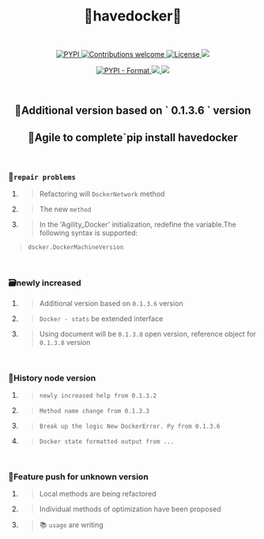 <h1 align='center'>🐍havedocker🐋</h1>

<br>

<p align="center">
    <a href="https://pypi.org/project/havedocker/">
        <img src="https://img.shields.io/pypi/v/havedocker.svg?color=blue" alt="PYPI">
    </a>
     <a href="https://pypi.org/project/havedocker/">
        <img src="https://img.shields.io/pypi/pyversions/havedocker.svg?color=red" alt="Contributions welcome">
    </a>
    <a href="https://opensource.org/licenses/MIT">
        <img src="https://img.shields.io/badge/License-MIT-brightgreen.svg" alt="License">
    </a>
    <a href="https://chocolatey.org/">
        <img src="https://img.shields.io/badge/ChocoLatey-0.10.11-blueviolet.svg">
    </a>
</p>

<p align="center">
	<a href="https://pypi.org/project/havedocker/">
    	<img src="https://img.shields.io/pypi/format/havedocker.svg?color=orange" alt="PYPI - Format">
    </a>
    <a href="https://www.docker.com/">
    	<img src="https://img.shields.io/badge/docker-18.09.2-ff69b4.svg">
    </a>
    <a href="https://cmder.net/">
    	<img src="https://img.shields.io/badge/ConEmu-180626-yellow.svg">
    </a>    
</p>

<br>

<p> 
	<h2 align="center">🌴Additional version based on ` 0.1.3.6 ` version</h2>
</p>
<p>
	<h2 align="center">🎣Agile to complete`pip install havedocker</h2>
</p>

<br>

### 📌`repair problems` 

1. > Refactoring will ` DockerNetwork ` method

2. > The new `method`

3. > In the 'Agility_Docker' initialization, redefine the variable.The following syntax is supported:

> ```python3
> docker.DockerMachineVersion
> ```

<br>

### 🗃️newly increased

1. > Additional version based on ` 0.1.3.6 ` version

2. > ` Docker - stats ` be extended interface

3. > Using document will be ` 0.1.3.8 ` open version, reference object for ` 0.1.3.8 ` version

<br>

### 📅History node version

1. > `newly increased help from 0.1.3.2 `

2. > `Method name change from 0.1.3.3`

3. > `Break up the logic New DockerError. Py from 0.1.3.6`  

4. > `Docker state formatted output from ...`

<br>

### 🚧Feature push for unknown version

1. > Local methods are being refactored

2. > Individual methods of optimization have been proposed

3. > 📚 ` usage ` are writing

